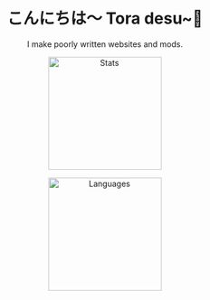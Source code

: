 <h1 align="center">こんにちは〜 Tora desu~🐯</h1>
<p align="center">I make poorly written websites and mods.</p>

<p align="center">
  <picture>
    <source media="(prefers-color-scheme: dark)" srcset="https://github-readme-stats.vercel.app/api?username=TehSeph&theme=github_dark&include_all_commits=true&show_icons=true&rank_icon=github" />
    <source media="(prefers-color-scheme: light)" srcset="https://github-readme-stats.vercel.app/api?username=TehSeph&include_all_commits=true&show_icons=true&rank_icon=github" />
    <img alt="Stats" src="https://github-readme-stats.vercel.app/api?username=TehSeph" height=200 />
  </picture>
</p>

<p align="center">
  <picture>
    <source media="(prefers-color-scheme: dark)" srcset="https://github-readme-stats.vercel.app/api/top-langs?username=TehSeph&theme=github_dark&layout=compact&show_icons=true" />
    <source media="(prefers-color-scheme: light)" srcset="https://github-readme-stats.vercel.app/api/top-langs?username=TehSeph&layout=compact&show_icons=true" />
    <img alt="Languages" src="https://github-readme-stats.vercel.app/api/top-langs?username=TehSeph" height=200 />
  </picture>
</p>
